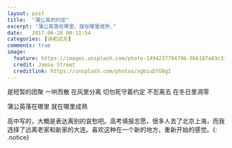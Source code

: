 ```yaml
---
layout: post
title:  "蒲公英的约定"
excerpt: "蒲公英落在哪里，就在哪里成熟."
date:   2017-06-28 00:11:54
categories: [诗和远方]
comments: true
image:
  feature: https://images.unsplash.com/photo-1494237704796-5bb187a83c31?dpr=1.25&amp;auto=format&amp;fit=crop&amp;w=1080&amp;h=641&amp;q=80&amp;cs=tinysrgb&amp;crop=&amp;bg=
  credit: Jamie Street
  creditlink: https://unsplash.com/photos/xgbiuDfGOgI
---
```

<!--more-->

是短暂的团聚
一哄而散
在风里分离
切勿死守着约定
不忍离去
在冬日里凋零

蒲公英落在哪里
就在哪里成熟



高中写的，大概是表达离别的哀愁吧。高考填报志愿，很多人去了北京上海，而我选择了远离老家和新家的大连。喜欢这种在一个新的地方，重新开始的感觉。{: .notice}